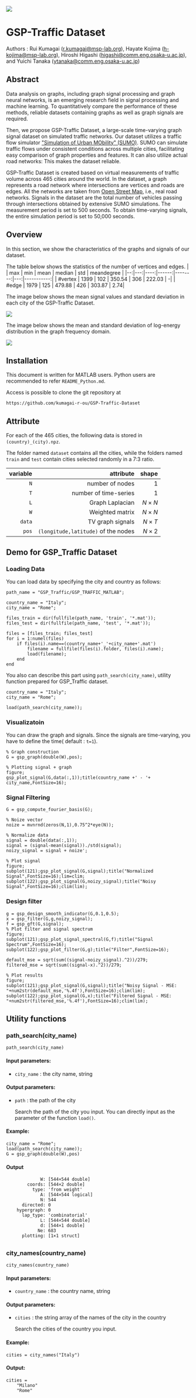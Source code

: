 ![](doc/logo.png)

# GSP-Traffic Dataset

Authors : 
    Rui Kumagai ([r.kumagai@msp-lab.org](<mailto:r.kumagai@msp-lab.org>)), 
    Hayate Kojima ([h-kojima@msp-lab.org](<mailto:h-kojima@msp-lab.org>)), 
    Hiroshi Higashi ([higashi@comm.eng.osaka-u.ac.jp](<mailto:higashi@comm.eng.osaka-u.ac.jp>)), 
    and Yuichi Tanaka ([ytanaka@comm.eng.osaka-u.ac.jp](<mailto:ytanaka@comm.eng.osaka-u.ac.jp>))

## Abstract

Data analysis on graphs, including graph signal processing and graph neural networks, is an emerging research field in signal processing and machine learning. 
To quantitatively compare the performance of these methods, reliable datasets containing graphs as well as graph signals are required. 

Then, we propose GSP-Traffic Dataset, a large-scale time-varying graph signal dataset on simulated traffic networks. 
Our dataset utilizes a traffic flow simulator ["Simulation of Urban MObility" (SUMO)](https://eclipse.dev/sumo/).
SUMO can simulate traffic flows under consistent conditions across multiple cities, facilitating easy comparison of graph properties and features. 
It can also utilize actual road networks: This makes the dataset reliable.

GSP-Traffic Dataset is created based on virtual measurements of traffic volume across 465 cities around the world. 
In the dataset, a graph represents a road network where intersections are vertices and roads are edges. 
All the networks are taken from [Open Street Map](https://www.openstreetmap.org/#map=6/35.588/134.380), i.e., real road networks. 
Signals in the dataset are the total number of vehicles passing through intersections obtained by extensive SUMO simulations.
The measurement period is set to 500 seconds. 
To obtain time-varying signals, the entire simulation period is set to 50,000 seconds.

## Overview

In this section, we show the characteristics of the graphs and signals of our dataset.

The table below shows the statistics of the number of vertices and edges.
|   | max | min | mean | median | std | meandegree |
|--:|---:|----:|------:|--------:|---:|-----------:|
| #vertex | 1399 | 102 | 350.54 | 306 | 222.03 | -|
| #edge | 1979 | 125 | 479.88 | 426 | 303.87 | 2.74|

The image below shows the mean signal values and standard deviation in each city of the GSP-Traffic Dataset.

![](doc/signal_map.jpeg)

The image below shows the mean and standard deviation of log-energy distribution in the graph frequency domain.

![](doc/log_ene.jpeg)

## Installation
This document is written for MATLAB users.
Python users are recommended to refer `README_Python.md`.

Access is possible to clone the git repository at
```
https://github.com/kumagai-r-ou/GSP-Traffic-Dataset
```


## Attribute
For each of the 465 cities, the following data is stored in  `(country)_(city).npz`.

The folder named `dataset` contains all the cities, while the folders named `train` and `test` contain cities selected randomly in a 7:3 ratio.

| variable | attribute | shape |
| -------: | -------: | ----: |
| ` N ` | number of nodes | $` 1 `$ |
| ` T ` | number of time-series | $` 1 `$ |
| ` L ` | Graph Laplacian | $` N \times N `$ |
| ` W ` | Weighted matrix | $` N \times N `$ |
| ` data ` | TV graph signals | $` N \times T `$ |
| ` pos ` | `(longitude,latitude)` of the nodes | $` N \times 2 `$ | 

## Demo for GSP_Traffic Dataset

### Loading Data
You can load data by specifying the city and country as follows:
```
path_name = "GSP_Traffic/GSP_TRAFFIC_MATLAB";

country_name = "Italy";
city_name = "Rome";

files_train = dir(fullfile(path_name, 'train', '*.mat'));
files_test = dir(fullfile(path_name, 'test', '*.mat'));

files = [files_train; files_test]
for i = 1:numel(files)
    if files(i).name==(country_name+'_'+city_name+'.mat')
        filename = fullfile(files(i).folder, files(i).name);
        load(filename);
    end
end
```
You also can describe this part using `path_search(city_name)`, utility function prepared for GSP_Traffic dataset.
```
country_name = "Italy";
city_name = "Rome";

load(path_search(city_name));
```

### Visualizatoin
You can draw the graph and signals.
Since the signals are time-varying, you have to define the time(
default : `t=1`).
```
% Graph construction
G = gsp_graph(double(W),pos);

% Plotting signal + graph
figure;
gsp_plot_signal(G,data(:,1));title(country_name +' - '+ city_name,FontSize=16);
```
### Signal Filtering
```
G = gsp_compute_fourier_basis(G);

% Noize vector
noize = mvnrnd(zeros(N,1),0.75^2*eye(N));

% Normalize data
signal = double(data(:,1));
signal = (signal-mean(signal))./std(signal);
noizy_signal = signal + noize';

% Plot signal
figure;
subplot(121);gsp_plot_signal(G,signal);title("Normalized Signal",FontSize=16);lim=clim;
subplot(122);gsp_plot_signal(G,noizy_signal);title("Noisy Signal",FontSize=16);clim(lim);
```
### Design filter
```
g = gsp_design_smooth_indicator(G,0.1,0.5);
x = gsp_filter(G,g,noizy_signal);
f = gsp_gft(G,signal);
% Plot filter and signal spectrum
figure;
subplot(121);gsp_plot_signal_spectral(G,f);title("Signal Spectrum",FontSize=16);
subplot(122);gsp_plot_filter(G,g);title("Filter",FontSize=16);

default_mse = sqrt(sum((signal-noizy_signal).^2))/279;
filtered_mse = sqrt(sum((signal-x).^2))/279;

% Plot results
figure;
subplot(121);gsp_plot_signal(G,signal);title("Noisy Signal - MSE: "+num2str(default_mse,'%.4f'),FontSize=16);clim(lim);
subplot(122);gsp_plot_signal(G,x);title("Filtered Signal - MSE: "+num2str(filtered_mse,'%.4f'),FontSize=16);clim(lim);
```

## Utility functions
### path_search(city_name)
```
path_search(city_name)
```
#### Input parameters:
* `city_name` : the city name, string
#### Output parameters:
* `path` : the path of the city
    
    Search the path of the city you input. 
    You can directly input as the parameter of the function `load()`.
#### Example:
```
city_name = "Rome";
load(path_search(city_name));
G = gsp_graph(double(W),pos)
```
#### Output
```
             W: [544×544 double]
        coords: [544×2 double]
          type: 'from weight'
             A: [544×544 logical]
             N: 544
      directed: 0
    hypergraph: 0
      lap_type: 'combinatorial'
             L: [544×544 double]
             d: [544×1 double]
            Ne: 683
      plotting: [1×1 struct]
```

##
### city_names(country_name)
```
city_names(country_name)
```
#### Input parameters:
* `country_name` : the country name, string
#### Output parameters:
* `cities` : the string array of the names of the city in the country
    
    Search the cities of the country you input. 

#### Example:
```
cities = city_names("Italy")
```
#### Output:
```
cities = 
    "Milano"
    "Rome"
```